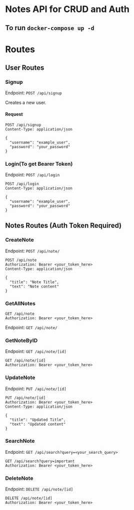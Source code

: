 # Notes API for CRUD and Auth

## To run `docker-compose up -d`

# Routes

## User Routes

### Signup

Endpoint: `POST /api/signup`

Creates a new user.

#### Request

```http
POST /api/signup
Content-Type: application/json

{
  "username": "example_user",
  "password": "your_password"
}

```

### Login(To get Bearer Token)

Endpoint: `POST /api/login`

```http
POST /api/login
Content-Type: application/json

{
  "username": "example_user",
  "password": "your_password"
}
```

## Notes Routes (Auth Token Required)

### CreateNote

Endpoint: `POST /api/note/`

```http
POST /api/note
Authorization: Bearer <your_token_here>
Content-Type: application/json

{
  "title": "Note Title",
  "text": "Note content"
}

```

### GetAllNotes

```http
GET /api/note
Authorization: Bearer <your_token_here>
```

Endpoint: `GET /api/note/`

### GetNoteByID

Endpoint: `GET /api/note/[id]`

```http
GET /api/note/[id]
Authorization: Bearer <your_token_here>

```

### UpdateNote

Endpoint: `PUT /api/note/[id]`

```http
PUT /api/note/[id]
Authorization: Bearer <your_token_here>
Content-Type: application/json

{
  "title": "Updated Title",
  "text": "Updated content"
}
```

### SearchNote

Endpoint: `GET /api/search?query=<your_search_query>`

```http
GET /api/search?query=important
Authorization: Bearer <your_token_here>

```

### DeleteNote

Endpoint: `DELETE /api/note/[id]`

```http
DELETE /api/note/[id]
Authorization: Bearer <your_token_here>

```
